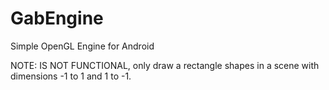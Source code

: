 GabEngine
=========

Simple OpenGL Engine for Android

NOTE: IS NOT FUNCTIONAL, only draw a rectangle shapes in a scene with dimensions -1 to 1 and 1 to -1.
